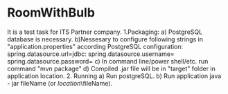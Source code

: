 # RoomWithBulb
It is a test task for ITS Partner company.
1.Packaging:
a) PostgreSQL database is necessary.
b)Nessesary to configure following strings in "application.properties" according PostgreSQL configuration:
spring.datasource.url=jdbc:
spring.datasource.username=
spring.datasource.password=
c) In command line/power shell/etc. run command "mvn package" 
d) Compiled .jar file will be in "target" folder in application location.
2. Running
a) Run postgreSQL.
b) Run application java - jar fileName (or *location*\fileName).
